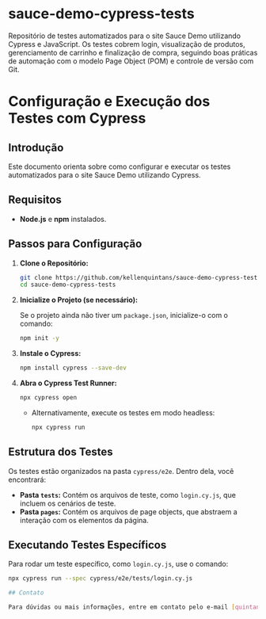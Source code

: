 # sauce-demo-cypress-tests

Repositório de testes automatizados para o site Sauce Demo utilizando Cypress e JavaScript. Os testes cobrem login, visualização de produtos, gerenciamento de carrinho e finalização de compra, seguindo boas práticas de automação com o modelo Page Object (POM) e controle de versão com Git.

# Configuração e Execução dos Testes com Cypress

## Introdução

Este documento orienta sobre como configurar e executar os testes automatizados para o site Sauce Demo utilizando Cypress.

## Requisitos

- **Node.js** e **npm** instalados.

## Passos para Configuração

1. **Clone o Repositório:**

    ```bash
    git clone https://github.com/kellenquintans/sauce-demo-cypress-tests.git
    cd sauce-demo-cypress-tests
    ```

2. **Inicialize o Projeto (se necessário):**

    Se o projeto ainda não tiver um `package.json`, inicialize-o com o comando:
    
    ```bash
    npm init -y
    ```

3. **Instale o Cypress:**

    ```bash
    npm install cypress --save-dev
    ```

4. **Abra o Cypress Test Runner:**

    ```bash
    npx cypress open
    ```

    - Alternativamente, execute os testes em modo headless:
      ```bash
      npx cypress run
      ```

## Estrutura dos Testes

Os testes estão organizados na pasta `cypress/e2e`. Dentro dela, você encontrará:

- **Pasta `tests`:** Contém os arquivos de teste, como `login.cy.js`, que incluem os cenários de teste.
- **Pasta `pages`:** Contém os arquivos de page objects, que abstraem a interação com os elementos da página.

## Executando Testes Específicos

Para rodar um teste específico, como `login.cy.js`, use o comando:

```bash
npx cypress run --spec cypress/e2e/tests/login.cy.js

## Contato

Para dúvidas ou mais informações, entre em contato pelo e-mail [quintans.kellen@gmail.com.](mailto:quintans.kellen@gmail.com.).
